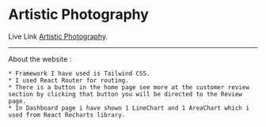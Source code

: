 # Artistic Photography

Live Link [Artistic Photography](https://artistic-photography.netlify.app/).

---

About the website :

```
* Framework I have used is Tailwind CSS.
* I used React Router for routing.
* There is a button in the home page see more at the customer review section by clicking that button you will be directed to the Review page.
* In Dashboard page i have shown 1 LineChart and 1 AreaChart which i used from React Recharts library.
```
